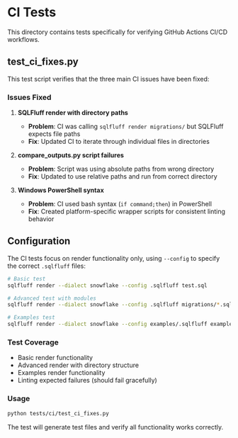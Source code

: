 # CI Tests

This directory contains tests specifically for verifying GitHub Actions CI/CD workflows.

## test_ci_fixes.py

This test script verifies that the three main CI issues have been fixed:

### Issues Fixed

1. **SQLFluff render with directory paths**
   - **Problem**: CI was calling `sqlfluff render migrations/` but SQLFluff expects file paths
   - **Fix**: Updated CI to iterate through individual files in directories

2. **compare_outputs.py script failures**
   - **Problem**: Script was using absolute paths from wrong directory
   - **Fix**: Updated to use relative paths and run from correct directory

3. **Windows PowerShell syntax**
   - **Problem**: CI used bash syntax (`if command;then`) in PowerShell
   - **Fix**: Created platform-specific wrapper scripts for consistent linting behavior

## Configuration

The CI tests focus on render functionality only, using `--config` to specify the correct `.sqlfluff` files:

```bash
# Basic test
sqlfluff render --dialect snowflake --config .sqlfluff test.sql

# Advanced test with modules
sqlfluff render --dialect snowflake --config .sqlfluff migrations/*.sql

# Examples test
sqlfluff render --dialect snowflake --config examples/.sqlfluff examples/migrations/*.sql
```

### Test Coverage

- Basic render functionality
- Advanced render with directory structure
- Examples render functionality
- Linting expected failures (should fail gracefully)

### Usage

```bash
python tests/ci/test_ci_fixes.py
```

The test will generate test files and verify all functionality works correctly.
